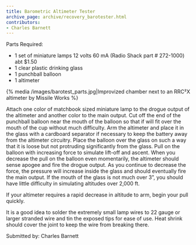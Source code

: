 ```yaml
---
title: Barometric Altimeter Tester
archive_page: archive/recovery_barotester.html
contributors:
- Charles Barnett
---
```

Parts Required:

- 1 set of miniature lamps 12 volts 60 mA (Radio Shack part # 272-1000) abt $1.50
- 1 clear plastic drinking glass
- 1 punchball balloon
- 1 altimeter

{% media /images/barotest_parts.jpg|Improvized chamber next to an RRC²X altimeter by Missile Works %}

Attach one color of matchbook sized miniature lamp to the drogue output of the altimeter and another color to the main output.
Cut off the end of the punchball balloon near the mouth of the balloon so that if will fit over the mouth of the cup without much difficulty.
Arm the altimeter and place it in the glass with a cardboard separator if necessary to keep the battery away from the altimeter circuitry.
Place the balloon over the glass on such a way that it is loose but not protruding significantly from the glass.
Pull on the balloon with increasing force to simulate lift-off and ascent.
When you decrease the pull on the balloon even momentarily, the altimeter should sense apogee and fire the drogue output.
As you continue to decrease the force, the pressure will increase inside the glass and should eventually fire the main output.
If the mouth of the glass is not much over 3”, you should have little difficulty in simulating altitudes over 2,000 ft.

If your altimeter requires a rapid decrease in altitude to arm, begin your pull quickly.

It is a good idea to solder the extremely small lamp wires to 22 gauge or larger stranded wire and tin the exposed tips for ease of use.
Heat shrink should cover the joint to keep the wire from breaking there.

Submitted by: Charles Barnett

